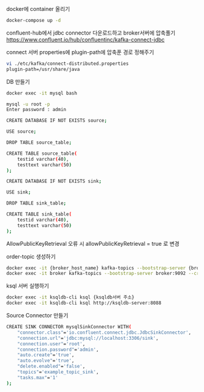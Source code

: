 docker에 container 올리기
```bash
docker-compose up -d
```
confluent-hub에서 jdbc connector 다운로드하고 broker서버에 압축풀기 
https://www.confluent.io/hub/confluentinc/kafka-connect-jdbc

connect 서버 properties에 plugin-path에 압축푼 경로 정해주기
```bash 
vi ./etc/kafka/connect-distributed.properties
plugin-path=/usr/share/java
```

DB 만들기
```bash
docker exec -it mysql bash   

mysql -u root -p
Enter password : admin
```

```bash
CREATE DATABASE IF NOT EXISTS source;

USE source;

DROP TABLE source_table;

CREATE TABLE source_table(
    testid varchar(40),
    testtext varchar(50)
);

CREATE DATABASE IF NOT EXISTS sink;

USE sink;

DROP TABLE sink_table;

CREATE TABLE sink_table(
    testid varchar(40),
    testtext varchar(50)
);
```

AllowPublicKeyRetrieval 오류 시 
allowPublicKeyRetrieval = true 로 변경

order-topic 생성하기
```bash
docker exec -it {broker_host_name} kafka-topics --bootstrap-server {broker_server 주소} --create --topic {토픽명}
docker exec -it broker kafka-topics --bootstrap-server broker:9092 --create --topic order
```
ksql 서버 실행하기 
```bash
docker exec -it ksqldb-cli ksql {ksqldb서버 주소}
docker exec -it ksqldb-cli ksql http://ksqldb-server:8088
```
Source Connector 만들기
```bash
CREATE SINK CONNECTOR mysqlSinkConnector WITH(
    "connector.class"='io.confluent.connect.jdbc.JdbcSinkConnector',
    "connection.url"='jdbc:mysql://localhost:3306/sink',
    "connection.user"='root',
    "connection.password"='admin',
    "auto.create"='true',
    "auto.evolve"='true',
    "delete.enabled"='false',
    "topics"='example_topic_sink',
    "tasks.max"='1'
);
```